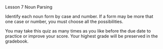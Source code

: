 Lesson 7 Noun Parsing

Identify each noun form by case and number. If a form may be more that one case or number, you must choose all the possibilities.

You may take this quiz as many times as you like before the due date to practice or improve your score. Your highest grade will be preserved in the gradebook.